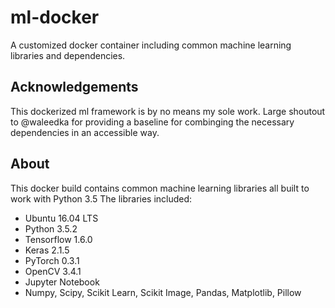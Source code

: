 # ml-docker
A customized docker container including common machine learning libraries and dependencies. 

## Acknowledgements
This dockerized ml framework is by no means my sole work. Large shoutout to @waleedka for 
providing a baseline for combinging the necessary dependencies in an accessible way.

## About
This docker build contains common machine learning libraries all built to work with Python 3.5
The libraries included:

- Ubuntu 16.04 LTS
- Python 3.5.2
- Tensorflow 1.6.0
- Keras 2.1.5
- PyTorch 0.3.1
- OpenCV 3.4.1
- Jupyter Notebook
- Numpy, Scipy, Scikit Learn, Scikit Image, Pandas, Matplotlib, Pillow

